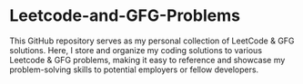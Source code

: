 # Leetcode-and-GFG-Problems
This GitHub repository serves as my personal collection of LeetCode &amp; GFG solutions. Here, I store and organize my coding solutions to various Leetcode &amp; GFG problems, making it easy to reference and showcase my problem-solving skills to potential employers or fellow developers.
